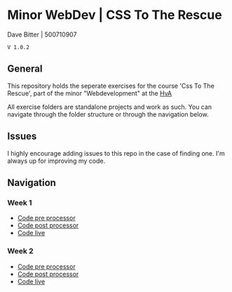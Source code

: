 # Minor WebDev | CSS To The Rescue
Dave Bitter | 500710907

    V 1.0.2

## General
This repository holds the seperate exercises for the course 'Css To The Rescue', part of the minor "Webdevelopment" at the [HvA](http://www.hva.nl/)

All exercise folders are standalone projects and work as such. You can navigate through the folder structure or through the navigation below.

## Issues
I highly encourage adding issues to this repo in the case of finding one. I'm always up for improving my code.

## Navigation
### Week 1
+ [Code pre processor](week_1/)
+ [Code post processor](week_1/_site)
+ [Code live](http://webdev.davebitter.com/exercises/cttr/week_1/)

### Week 2
+ [Code pre processor](week_2/)
+ [Code post processor](week_2/_site)
+ [Code live](http://webdev.davebitter.com/exercises/cttr/week_2/)


